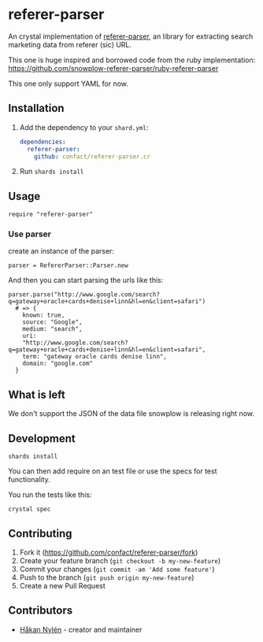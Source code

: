 # referer-parser

An crystal implementation of [referer-parser](https://github.com/snowplow/referer-parser), an library for extracting search marketing data from  referer (sic) URL.

This one is huge inspired and borrowed code from the ruby implementation: https://github.com/snowplow-referer-parser/ruby-referer-parser

This one only support YAML for now.

## Installation

1. Add the dependency to your `shard.yml`:

   ```yaml
   dependencies:
     referer-parser:
       github: confact/referer-parser.cr
   ```

2. Run `shards install`

## Usage

```crystal
require "referer-parser"
```

### Use parser

create an instance of the parser:

```crystal
parser = RefererParser::Parser.new
```

And then you can start parsing the urls like this:

```crystal
parser.parse("http://www.google.com/search?q=gateway+oracle+cards+denise+linn&hl=en&client=safari")
  # => {
    known: true,
    source: "Google",
    medium: "search",
    uri:
    "http://www.google.com/search?q=gateway+oracle+cards+denise+linn&hl=en&client=safari",
    term: "gateway oracle cards denise linn",
    domain: "google.com"
  }
```

## What is left
We don't support the JSON of the data file snowplow is releasing right now.

## Development

```
shards install
```
You can then add require on an test file or use the specs for test functionality.

You run the tests like this:
```
crystal spec
```

## Contributing

1. Fork it (<https://github.com/confact/referer-parser/fork>)
2. Create your feature branch (`git checkout -b my-new-feature`)
3. Commit your changes (`git commit -am 'Add some feature'`)
4. Push to the branch (`git push origin my-new-feature`)
5. Create a new Pull Request

## Contributors

- [Håkan Nylén](https://github.com/confact) - creator and maintainer
